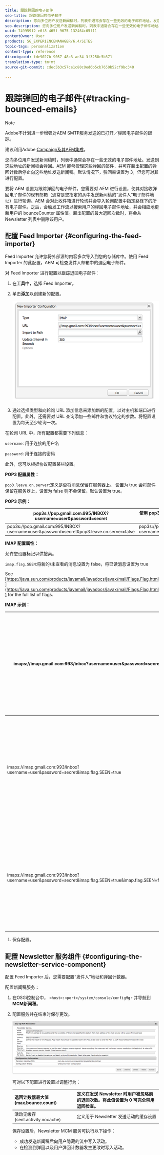 ```yaml
---
title: 跟踪弹回的电子邮件
seo-title: 跟踪弹回的电子邮件
description: 您向多位用户发送新闻稿时，列表中通常会存在一些无效的电子邮件地址。发送到这些地址的新闻稿会弹回。AEM 能够管理这些弹回的邮件，并可在超出配置的弹回计数后停止向这些地址发送新闻稿。
seo-description: 您向多位用户发送新闻稿时，列表中通常会存在一些无效的电子邮件地址。发送到这些地址的新闻稿会弹回。AEM 能够管理这些弹回的邮件，并可在超出配置的弹回计数后停止向这些地址发送新闻稿。
uuid: 749959f2-e6f8-465f-9675-132464c65f11
contentOwner: User
products: SG_EXPERIENCEMANAGER/6.4/SITES
topic-tags: personalization
content-type: reference
discoiquuid: fde9027b-9057-48c3-ae34-3f3258c5b371
translation-type: tm+mt
source-git-commit: cdec5b3c57ce1c80c0ed6b5cb7650b52cf9bc340

---
```



# 跟踪弹回的电子邮件{#tracking-bounced-emails}

>[!NOTE]
>
>Adobe不计划进一步增强对AEM SMTP服务发送的已打开／弹回电子邮件的跟踪。
>
>建议利用Adobe [Campaign及其AEM集成](/help/sites-administering/campaign.md)。

您向多位用户发送新闻稿时，列表中通常会存在一些无效的电子邮件地址。发送到这些地址的新闻稿会弹回。AEM 能够管理这些弹回的邮件，并可在超出配置的弹回计数后停止向这些地址发送新闻稿。默认情况下，弹回率设置为 3，但您可对其进行配置。

要将 AEM 设置为跟踪弹回的电子邮件，您需要对 AEM 进行设置，使其对接收弹回电子邮件的现有邮箱（通常是您指定的从中发送新闻稿的“发件人”电子邮件地址）进行轮询。AEM 会对此收件箱进行轮询并会导入轮询配置中指定路径下的所有电子邮件。之后，会触发工作流以搜索用户的弹回电子邮件地址，并会相应地更新用户的 bounceCounter 属性值。超出配置的最大退回次数时，将会从 Newsletter 列表中删除该用户。

## 配置 Feed Importer {#configuring-the-feed-importer}

Feed Importer 允许您将外部源的内容多次导入到您的存储库中。使用 Feed Importer 的此配置，AEM 可检查发件人邮箱中的退回电子邮件。

对 Feed Importer 进行配置以跟踪退回电子邮件：

1. 在&#x200B;**工具**&#x200B;中，选择 Feed Importer。

1. 单击&#x200B;**添加**&#x200B;以创建新的配置。

   ![chlimage_1](assets/chlimage_1.png)

1. 通过选择类型和向轮询 URL 添加信息来添加新的配置，以对主机和端口进行配置。此外，还需要对 URL 查询添加一些邮件和协议特定的参数。将配置设置为每天至少轮询一次。

   
在轮询 URL 中，所有配置都需要下列信息：

   `username`: 用于连接的用户名

   `password`: 用于连接的密码

   此外，您可以根据协议配置某些设置。

   **POP3 配置属性：**

   `pop3.leave.on.server`:定义是否将消息保留在服务器上。 设置为 true 会将邮件保留在服务器上，设置为 false 则不会保留。默认设置为 true。

   **POP3 示例：**

   | pop3s://pop.gmail.com:995/INBOX?username=user&amp;password=secret | 使用 pop3 通过 SSL 以用户/密码方式连接到 GMail 端口 993 时，默认将消息保留在服务器上  |
   |---|---|
   | pop3s://pop.gmail.com:995/INBOX?username=user&amp;password=secret&amp;pop3.leave.on.server=false | pop3s://pop.gmail.com:995/INBOX?username=user&amp;password=secret&amp;pop3.leave.on.server=false |

   **IMAP 配置属性：**

   允许您设置标记以供搜索。

   `imap.flag.SEEN`:将新的/未查看的消息设置为 false，将已读消息设置为 true

   See [https://java.sun.com/products/javamail/javadocs/javax/mail/Flags.Flag.html](https://java.sun.com/products/javamail/javadocs/javax/mail/Flags.Flag.html) for the full list of flags.

   **IMAP 示例：**

   | imaps://imap.gmail.com:993/inbox?username=user&amp;password=secret | 使用 IMAP 通过 SSL 以用户/密码方式连接到 GMail 端口 993。默认只获取新消息。 |
   |---|---|
   | imaps://imap.gmail.com:993/inbox?username=user&amp;password=secret&amp;imap.flag.SEEN=true | 使用 IMAP 通过 SSL 以用户/密码方式连接到 GMail 993 时，只会获取已查看的消息。 |
   | imaps://imap.gmail.com:993/inbox?username=user&amp;password=secret&amp;imap.flag.SEEN=true&amp;imap.flag.SEEN=false | 使用 IMAP 通过 SSL 以用户/密码方式连接到 GMail 993 时，会获取已读消息或新消息。 |

1. 保存配置。

## 配置 Newsletter 服务组件 {#configuring-the-newsletter-service-component}

配置 Feed Importer 后，您需要配置“发件人”地址和弹回计数器。

配置新闻稿服务：

1. 在OSGi控制台中， `<host>:<port>/system/console/configMgr` 并导航到 **MCM新闻稿**。

1. 配置服务并在结束时保存更改。

   ![chlimage_1-1](assets/chlimage_1-1.png)

   可对以下配置进行设置以调整行为：

   | 退回计数器最大值 (max.bounce.count) | 定义在发送 Newsletter 时用户被忽略前的退回次数。将此值设置为 0 可完全禁用退回检查。 |
   |---|---|
   | 活动无缓存 (sent.activity.nocache) | 定义用于 Newsletter 发送活动的缓存设置 |

   保存设置后，Newsletter MCM 服务可执行以下操作：

   * 成功发送新闻稿后向用户隐藏的流中写入活动。
   * 在检测到弹回以及用户弹回计数器发生更改时写入活动。
